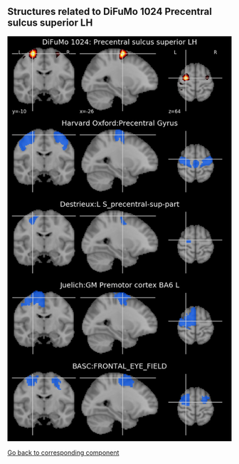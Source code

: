 


## Structures related to DiFuMo 1024 Precentral sulcus superior LH

![722](722.jpg "Structures related to DiFuMo 1024 Precentral sulcus superior LH")

[Go back to corresponding component](https://parietal-inria.github.io/DiFuMo/1024/html/722.html)